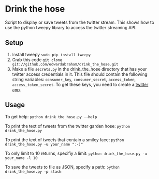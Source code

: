 # Drink the hose

Script to display or save tweets from the twitter stream. This shows how to use the python tweepy library to access
the twitter streaming API.

## Setup

1. Install tweepy `sudo pip install tweepy`
2. Grab this code `git clone git://github.com/edwardabraham/drink_the_hose.git`
3. Make a file `secrets.py` in the drink_the_hose directory that has your twitter access credentials in
  it. This file should contain the following string variables: `consumer_key`, `consumer_secret`, `access_token`, `access_token_secret`. 
  To get these keys, you need to create a [twitter app](https://dev.twitter.com/apps).

## Usage

To get help:
`python drink_the_hose.py --help`

To print the text of tweets from the twitter garden hose:
`python drink_the_hose.py`

To print the text of tweets that contain a smiley face:
`python drink_the_hose.py -u your_name ":-)"`

To only limit to 10 returns, specifiy a limit:
`python drink_the_hose.py -u your_name -l 10`

To save the tweets to file as JSON, specify a path:
`python drink_the_hose.py -p stash`

